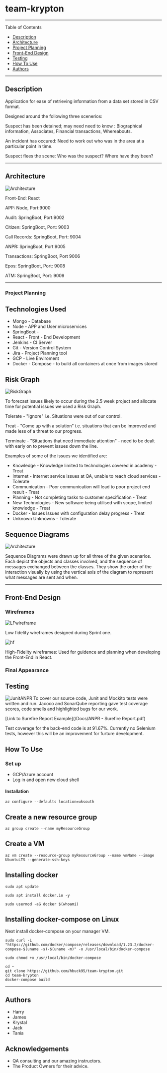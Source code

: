 # team-krypton
---

Table of Contents

- [Description](#description)
- [Architecture](#architecture)
- [Project Planning](#project-planning)
- [Front-End Design](#front-end-design)
- [Testing](#testing)
- [How To Use](#how-to-use)
- [Authors](#authors)

---
## Description

Application for ease of retrieving information from a data set stored in CSV format.

Designed around the following three scenerios:

Suspect has been detained; may need need to know : Biographical information, Associates, Financial transactions, Whereabouts.

An incident has occured: Need to work out who was in the area at a particular point in time.

Suspect flees the scene: Who was the suspect? Where have they been?

---


## Architecture
![Architecture](/Docs/Architecture.png)

Front-End: React

APP: Node, Port:9000

Audit: SpringBoot, Port:9002

Citizen: SpringBoot, Port: 9003

Call Records: SpringBoot, Port: 9004

ANPR: SpringBoot, Port 9005

Transactions: SpringBoot, Port 9006

Epos: SpringBoot, Port: 9008

ATM: SpringBoot, Port: 9009

---

### Project Planning

## Technologies Used
- Mongo - Database
- Node - APP and User microservices 
- SpringBoot - 
- React - Front - End Development 
- Jenkins - CI Server
- Git - Version Control System
- Jira - Project Planning tool
- GCP - Live Enviroment
- Docker - Compose - to build all containers at once from images stored




## Risk Graph
![RiskGraph](/Docs/RiskGraph.PNG)

To forecast issues likely to occur during the 2.5 week project and allocate time for potential issues we used a Risk Graph.

Tolerate - "Ignore" i.e. Situations were out of our control.

Treat - "Come up with a solution" i.e. situations that can be improved and made less of a threat to our progress.

Terminate - "Situations that need immediate attention" - need to be dealt with early on to prevent issues down the line.


Examples of some of the issues we identified are:

* Knowledge	- Knowledge limited to technologies covered in academy - Treat
* Internet	- Internet service issues at QA, unable to reach cloud services - Tolerate
* Communication - 	Poor communication will lead to poor project end result - Treat
* Planning	- Not completing tasks to customer specification - Treat
* New Technologies -	New software being utilised with scope, limited knowledge - Treat
* Docker - Issues	Issues with configuration delay progress - Treat
* Unknown Unknowns - Tolerate

## Sequence Diagrams
![Architecture](/Docs/LoginSequence.png)

Sequence Diagrams were drawn up for all three of the given scenarios. Each depict the objects and classes involved, and the sequence of messages exchanged between the classes. They show the order of the interaction visually by using the vertical axis of the diagram to represent what messages are sent and when.


---
## Front-End Design 
### Wireframes
![LFwireframe](/Docs/LFwireframe.PNG)

Low fidelity wireframes designed during Sprint one.

![hf](/Docs/hfWireframe.PNG)

High-Fidelity wireframes: Used for guidence and planning when developing the Front-End in React.
### Final Appearance


## Testing
![JunitANPR](/Docs/JunitANPR.PNG)
To cover our source code, Junit and Mockito tests were written and run. Jacoco and SonarQube reporting gave test coverage scores, code smells and highlighted bugs for our work.
 
[Link to Surefire Report Example](/Docs/ANPR - Surefire Report.pdf)

Test coverage for the back-end code is at 91.67%.
Currently no Selenium tests, however this will be an improvement for furture development.

## How To Use
### Set up
* GCP/Azure account
* Log in and open new cloud shell

#### Installation

```
az configure --defaults location=uksouth
```
## Create a new resource group 
```
az group create --name myResourceGroup
```

## Create a VM

```
az vm create --resource-group myResourceGroup --name vmName --image UbuntuLTS --generate-ssh-keys
```

## Installing docker
```
sudo apt update

sudo apt install docker.io -y

sudo usermod -aG docker $(whoami)
```
## Installing docker-compose on Linux
Next install docker-compose on your manager VM.
```
sudo curl -L "https://github.com/docker/compose/releases/download/1.23.2/docker-compose-$(uname -s)-$(uname -m)" -o /usr/local/bin/docker-compose

sudo chmod +x /usr/local/bin/docker-compose
```

```
cd ~
git clone https://github.com/hbuck95/team-krypton.git
cd team-krypton
docker-compose build
```



---


## Authors

- Harry
- James
- Krystal
- Jack
- Tania 

## Acknowledgements
* QA consulting and our amazing instructors.
* The Product Owners for their advice.













